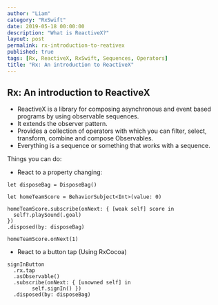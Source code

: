 ```yaml
---
author: "Liam"
category: "RxSwift"
date: 2019-05-18 00:00:00
description: "What is ReactiveX?"
layout: post
permalink: rx-introduction-to-reativex
published: true
tags: [Rx, ReactiveX, RxSwift, Sequences, Operators]
title: "Rx: An introduction to ReactiveX"
---
```


## Rx: An introduction to ReactiveX

- ReactiveX is a library for composing asynchronous and event based programs by using observable sequences.
- It extends the observer pattern.
- Provides a collection of operators with which you can filter, select, transform, combine and compose Observables.
- Everything is a sequence or something that works with a sequence.

Things you can do:

- React to a property changing:

```
let disposeBag = DisposeBag()

let homeTeamScore = BehaviorSubject<Int>(value: 0)

homeTeamScore.subscribe(onNext: { [weak self] score in
  self?.playSound(.goal)
})
.disposed(by: disposeBag)

homeTeamScore.onNext(1)
```

- React to a button tap (Using RxCocoa)

```
signInButton
  .rx.tap
  .asObservable()
  .subscribe(onNext: { [unowned self] in
		self.signIn() })
  .disposed(by: disposeBag)
```
